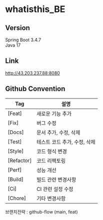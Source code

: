 # whatisthis_BE

## Version
Spring Boot 3.4.7 <br>
Java 17 <br>

## Link
http://43.203.237.88:8080

## Github Convention
| Tag        | 설명                      |
|------------|---------------------------|
| [Feat]     | 새로운 기능 추가           |
| [Fix]      | 버그 수정                  |
| [Docs]     | 문서 추가, 수정, 삭제      |
| [Test]     | 테스트 코드 추가, 수정, 삭제 |
| [Style]    | 코드 형식 변경             |
| [Refactor] | 코드 리팩토링              |
| [Perf]     | 성능 개선                  |
| [Build]    | 빌드 관련 변경사항         |
| [Ci]       | CI 관련 설정 수정          |
| [Chore]    | 기타 변경사항              |


브랜치전략 : github-flow (main, feat)
